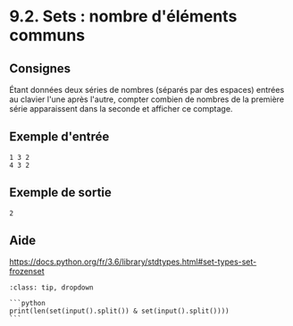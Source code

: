 # 9.2. Sets : nombre d'éléments communs

## Consignes

Étant données deux séries de nombres (séparés par des espaces) entrées au clavier l'une après l'autre, compter combien de nombres de la première série apparaissent dans la seconde et afficher ce comptage.

## Exemple d'entrée

```
1 3 2
4 3 2
```

## Exemple de sortie

```
2
```

## Aide

https://docs.python.org/fr/3.6/library/stdtypes.html#set-types-set-frozenset

<div id="pad"></div>
            <script>Pythonpad('pad', {'title': 'Testez votre solution ici', 'src': '# Lire une chaîne de caractères au clavier :\n# s = input()\n# Afficher la valeur de s :\n# print(s)\n'})</script>


````{admonition} Cliquez ici pour voir la solution
:class: tip, dropdown

```python
print(len(set(input().split()) & set(input().split())))
```
````
